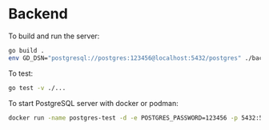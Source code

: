 # Backend

To build and run the server:
```sh
go build .
env GD_DSN="postgresql://postgres:123456@localhost:5432/postgres" ./backend
```

To test:
```sh
go test -v ./...
```

To start PostgreSQL server with docker or podman:
```sh
docker run -name postgres-test -d -e POSTGRES_PASSWORD=123456 -p 5432:5432 docker.io/library/postgres
```
